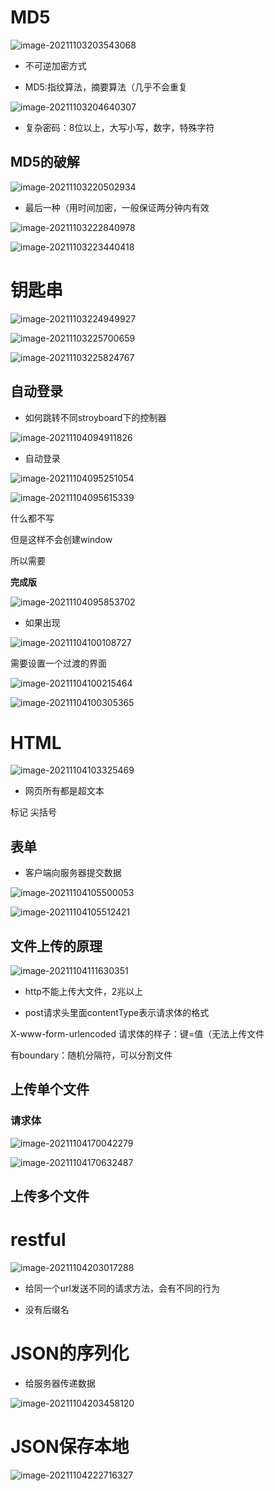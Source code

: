 # MD5

![image-20211103203543068](%E7%AC%94%E8%AE%B0.assets/image-20211103203543068.png)

- 不可逆加密方式

- MD5:指纹算法，摘要算法（几乎不会重复

![image-20211103204640307](%E7%AC%94%E8%AE%B0.assets/image-20211103204640307.png)

- 复杂密码：8位以上，大写小写，数字，特殊字符

## MD5的破解

![image-20211103220502934](%E7%AC%94%E8%AE%B0.assets/image-20211103220502934.png)

- 最后一种（用时间加密，一般保证两分钟内有效

![image-20211103222840978](%E7%AC%94%E8%AE%B0.assets/image-20211103222840978.png)

![image-20211103223440418](%E7%AC%94%E8%AE%B0.assets/image-20211103223440418.png)

# 钥匙串

![image-20211103224949927](%E7%AC%94%E8%AE%B0.assets/image-20211103224949927.png)

![image-20211103225700659](%E7%AC%94%E8%AE%B0.assets/image-20211103225700659.png)

![image-20211103225824767](%E7%AC%94%E8%AE%B0.assets/image-20211103225824767.png)

## 自动登录

- 如何跳转不同stroyboard下的控制器

![image-20211104094911826](%E7%AC%94%E8%AE%B0.assets/image-20211104094911826.png)

- 自动登录

![image-20211104095251054](%E7%AC%94%E8%AE%B0.assets/image-20211104095251054.png)

![image-20211104095615339](%E7%AC%94%E8%AE%B0.assets/image-20211104095615339.png)

什么都不写

但是这样不会创建window

所以需要

**完成版**

![image-20211104095853702](%E7%AC%94%E8%AE%B0.assets/image-20211104095853702.png)

- 如果出现

![image-20211104100108727](%E7%AC%94%E8%AE%B0.assets/image-20211104100108727.png)

需要设置一个过渡的界面

![image-20211104100215464](%E7%AC%94%E8%AE%B0.assets/image-20211104100215464.png)

![image-20211104100305365](%E7%AC%94%E8%AE%B0.assets/image-20211104100305365.png)

# HTML

![image-20211104103325469](%E7%AC%94%E8%AE%B0.assets/image-20211104103325469.png)

- 网页所有都是超文本

标记 尖括号

## 表单

- 客户端向服务器提交数据

![image-20211104105500053](%E7%AC%94%E8%AE%B0.assets/image-20211104105500053.png)

![image-20211104105512421](%E7%AC%94%E8%AE%B0.assets/image-20211104105512421.png)

## 文件上传的原理

![image-20211104111630351](%E7%AC%94%E8%AE%B0.assets/image-20211104111630351.png)

- http不能上传大文件，2兆以上

- post请求头里面contentType表示请求体的格式

X-www-form-urlencoded 请求体的样子：键=值（无法上传文件

有boundary：随机分隔符，可以分割文件

## 上传单个文件

### 请求体

![image-20211104170042279](%E7%AC%94%E8%AE%B0.assets/image-20211104170042279.png)

![image-20211104170632487](%E7%AC%94%E8%AE%B0.assets/image-20211104170632487.png)

## 上传多个文件

# restful

![image-20211104203017288](%E7%AC%94%E8%AE%B0.assets/image-20211104203017288.png)

- 给同一个url发送不同的请求方法，会有不同的行为

- 没有后缀名

# JSON的序列化

- 给服务器传递数据

![image-20211104203458120](%E7%AC%94%E8%AE%B0.assets/image-20211104203458120.png)

# JSON保存本地

![image-20211104222716327](%E7%AC%94%E8%AE%B0.assets/image-20211104222716327.png)

